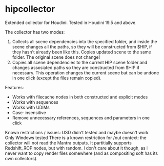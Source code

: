# hipcollector
Extended collector for Houdini. Tested in Houdini 19.5 and above.

The collector has two modes:
1. Collects all scene dependencies into the specified folder, and inside the scene changes all the paths, so they will be constructed from $HIP, if they hasn't already been like this. Copies updated scene to the same folder. The original scene does not change!
2. Copies all scene dependencies to the current HIP scene folder and changes assosiated paths so they are constructed from $HIP if necessary. This operation changes the current scene but can be undone in one click (except the files remain copied).

Features:
- Works with filecache nodes in both constructed and explicit modes
- Works with sequences
- Works with UDIMs
- Case-insensitive
- Remove unnecessary references, sequences and parameters in one click

Known restrictions / issues:
USD didn't tested and maybe doesn't work
Only Windows tested
There is a known restriction for /out context: the collector will not read the Mantra outputs. It partitially supports Redshift_ROP nodes, but with random. I don't care about it though, as I never want to copy render files somewhere (and as compositing soft has its own collectors).
